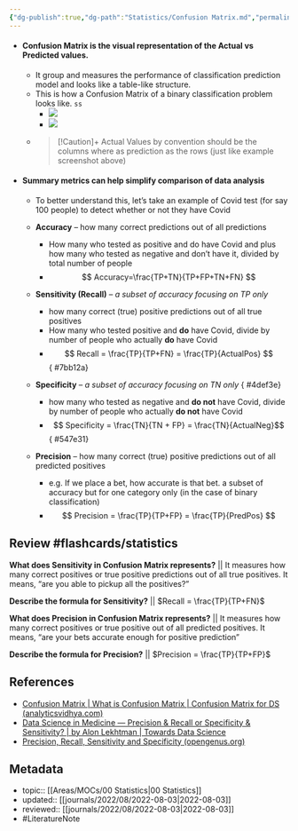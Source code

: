 ```yaml
---
{"dg-publish":true,"dg-path":"Statistics/Confusion Matrix.md","permalink":"/statistics/confusion-matrix/","title":"Confusion Matrix"}
---
```



- #### Confusion Matrix is the visual representation of the Actual vs Predicted values.
	- It group and measures the performance of classification prediction model and looks like a table-like structure.
	- This is how a Confusion Matrix of a binary classification problem looks like. `ss`
		- ![](https://cdn.analyticsvidhya.com/wp-content/uploads/2021/05/confusion-matrix-1.png)
		- ![](https://iq.opengenus.org/content/images/2021/11/summary.png)
	- > [!Caution]+
	  Actual Values by convention should be the columns where as prediction as the rows (just like example screenshot above)
- #### Summary metrics can help simplify comparison of data analysis
	- To better understand this, let’s take an example of Covid test (for say 100 people) to detect whether or not they have Covid
	- **Accuracy** – how many correct predictions out of all predictions
		- How many who tested as positive and do have Covid and plus how many who tested as negative and don’t have it, divided by total number of people
		- $$ Accuracy=\frac{TP+TN}{TP+FP+TN+FN} $$
	- **Sensitivity (Recall)** – *a subset of accuracy focusing on TP only*
		- how many correct (true) positive predictions out of all true positives
		- How many who tested positive and **do** have Covid, divide by number of people who actually **do** have Covid
		- $$ Recall = \frac{TP}{TP+FN} = \frac{TP}{ActualPos} $$
{ #7bb12a}

	- **Specificity** – *a subset of accuracy focusing on TN only*
{ #4def3e}

		- how many who tested as negative and **do not** have Covid, divide by number of people who actually **do not** have Covid
		- $$ Specificity = \frac{TN}{TN + FP} = \frac{TN}{ActualNeg}$$
{ #547e31}

	- **Precision** – how many correct (true) positive predictions out of all predicted positives
		- e.g. If we place a bet, how accurate is that bet. a subset of accuracy but for one category only (in the case of binary classification)
		- $$ Precision = \frac{TP}{TP+FP} = \frac{TP}{PredPos} $$

## Review #flashcards/statistics
**What does Sensitivity in Confusion Matrix represents?** || It measures how many correct positives or true positive predictions out of all true positives. It means, “are you able to pickup all the positives?”
<!--SR:!2023-01-14,65,150-->

**Describe the formula for Sensitivity?** || $Recall = \frac{TP}{TP+FN}$
<!--SR:!2023-01-13,64,150-->

**What does Precision in Confusion Matrix represents?** || It measures how many correct positives or true positive out of all predicted positives. It means, “are your bets accurate enough for positive prediction”
<!--SR:!2023-01-07,58,145-->

**Describe the formula for Precision?** || $Precision = \frac{TP}{TP+FP}$
<!--SR:!2023-01-06,57,145-->


## References
- [Confusion Matrix | What is Confusion Matrix | Confusion Matrix for DS (analyticsvidhya.com)](https://www.analyticsvidhya.com/blog/2021/05/in-depth-understanding-of-confusion-matrix/)
- [Data Science in Medicine — Precision & Recall or Specificity & Sensitivity? | by Alon Lekhtman | Towards Data Science](https://towardsdatascience.com/should-i-look-at-precision-recall-or-specificity-sensitivity-3946158aace1)
- [Precision, Recall, Sensitivity and Specificity (opengenus.org)](https://iq.opengenus.org/precision-recall-sensitivity-specificity/)

## Metadata
- topic:: [[Areas/MOCs/00 Statistics\|00 Statistics]]
- updated:: [[journals/2022/08/2022-08-03\|2022-08-03]]
- reviewed:: [[journals/2022/08/2022-08-03\|2022-08-03]]
- #LiteratureNote 
